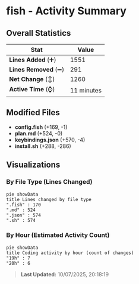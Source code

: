 # fish - Activity Summary 

## Overall Statistics

| Stat                   | Value                                                             |
| ---------------------- | ----------------------------------------------------------------- |
| **Lines Added** (➕)   | 1551                                          |
| **Lines Removed** (➖) | 291                                        |
| **Net Change** (↕)    | 1260                |
| **Active Time** (⌚)   | 11 minutes |


## Modified Files
- **config.fish** (+169, -1)
- **plan.md** (+524, -0)
- **keybindings.json** (+570, -4)
- **install.sh** (+288, -286)

## Visualizations

### By File Type (Lines Changed)

```mermaid
pie showData
title Lines changed by file type
".fish" : 170
".md" : 524
".json" : 574
".sh" : 574
```

### By Hour (Estimated Activity Count)

```mermaid
pie showData
title Coding activity by hour (count of changes)
"19h" : 7
"20h" : 6
```


> **Last Updated:** 10/07/2025, 20:18:19